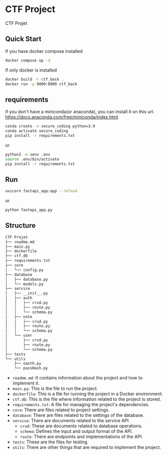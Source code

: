 # CTF Project

CTF Projet


## Quick Start
If you have docker compose installed
```sh
docker compose up -d
```

If only docker is installed
```sh
docker build -t ctf_back .
docker run -p 8000:8000 ctf_back
```

## requirements

if you don't have a miniconda(or anaconda), you can install it on this url.
https://docs.anaconda.com/free/miniconda/index.html

```sh
conda create -n secure_coding python=3.9
conda activate secure_coding
pip install -r requirements.txt
```

or

```sh
python3 -m venv .env
source .env/bin/activate
pip install -r requirements.txt
```

## Run


```sh
uvicorn fastapi_app:app --reload
```

or 

```sh
python fastapi_app.py
```


## Structure
```sh
CTF Projet
├── readme.md
├── main.py
├── dockerfile
├── ctf.db
├── requirements.txt
├── core
│   └── config.py
├── database
│   ├── database.py
│   └── models.py
├── service
│   ├── __init__.py
│   ├── auth
│   │   ├── crud.py
│   │   ├── route.py
│   │   └── schema.py
│   ├── note
│   │   ├── crud.py
│   │   ├── route.py
│   │   └── schema.py
│   └── user
│       ├── crud.py
│       ├── route.py
│       └── schema.py
├── tests
└── utils
    ├── oauth.py
    └── passHash.py
```

- `readme.md`: It contains information about the project and how to implement it.
- `main.py`: This is the file to run the project.
- `dockerfile`: This is a file for running the project in a Docker environment.
- `ctf.db`: This is the file where information related to the project is stored.
- `requirements.txt`: A file for managing the project's dependencies.
- `core`: There are files related to project settings.
- `database`: There are files related to the settings of the database.
- `service`: There are documents related to the service API.
    - `crud`: These are documents related to database operations.
    - `schema`: Defines the input and output format of the API.
    - `route`: There are endpoints and implementations of the API.
- `tests`: These are the files for testing.
- `utils`:  There are other things that are required to implement the project.
